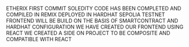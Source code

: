 ETHERIX 
FIRST COMMIT
SOLEDITY CODE HAS BEEN  COMPLETED AND COMPILED IN REMIX 
DEPLOYED IN HARDHAT
SEPOLIA TESTNET
FRONTEND WILL BE BUILD ON THE BASIS OF SMARTCONTRACT AND HARDHAT CONFIGURATION
WE HAVE CREATED OUR FRONTEND USING REACT 
WE CREATED A SIDE ON PROJECT TO BE COMPOSITE AND COMPATIBLE WITH REACT
